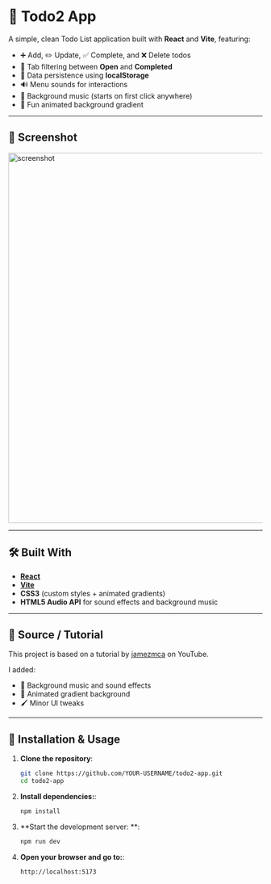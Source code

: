 # 📝 Todo2 App

A simple, clean Todo List application built with **React** and **Vite**, featuring:

- ➕ Add, ✏️ Update, ✅ Complete, and ❌ Delete todos
- 📂 Tab filtering between **Open** and **Completed**
- 💾 Data persistence using **localStorage**
- 🔊 Menu sounds for interactions
- 🎵 Background music (starts on first click anywhere)
- 🌈 Fun animated background gradient

---

## 📸 Screenshot

<img width="1843" height="733" alt="screenshot" src="https://github.com/user-attachments/assets/a081017b-aa04-4b87-a2b1-f7b8624156d2" />

---

## 🛠️ Built With

- **[React](https://react.dev/)**
- **[Vite](https://vitejs.dev/)**
- **CSS3** (custom styles + animated gradients)
- **HTML5 Audio API** for sound effects and background music

---

## 📂 Source / Tutorial
This project is based on a tutorial by [jamezmca](https://github.com/jamezmca) on YouTube.  

I added:
- 🎵 Background music and sound effects
- 🌈 Animated gradient background
- 🖌️ Minor UI tweaks

---

## 🚀 Installation & Usage

1. **Clone the repository**:
   ```bash
   git clone https://github.com/YOUR-USERNAME/todo2-app.git
   cd todo2-app


2. **Install dependencies:**:
   ```bash
   npm install

3. **Start the development server: **:
   ```bash
   npm run dev

4. **Open your browser and go to:**:
   ```bash
   http://localhost:5173
